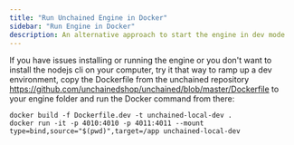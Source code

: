 ```yaml
---
title: "Run Unchained Engine in Docker"
sidebar: "Run Engine in Docker"
description: An alternative approach to start the engine in dev mode
---
```


If you have issues installing or running the engine or you don't want to install the nodejs cli on your computer, try it that way to ramp up a dev environment, copy the Dockerfile from the unchained repository https://github.com/unchainedshop/unchained/blob/master/Dockerfile to your engine folder and run the Docker command from there:

```
docker build -f Dockerfile.dev -t unchained-local-dev .
docker run -it -p 4010:4010 -p 4011:4011 --mount type=bind,source="$(pwd)",target=/app unchained-local-dev
```
